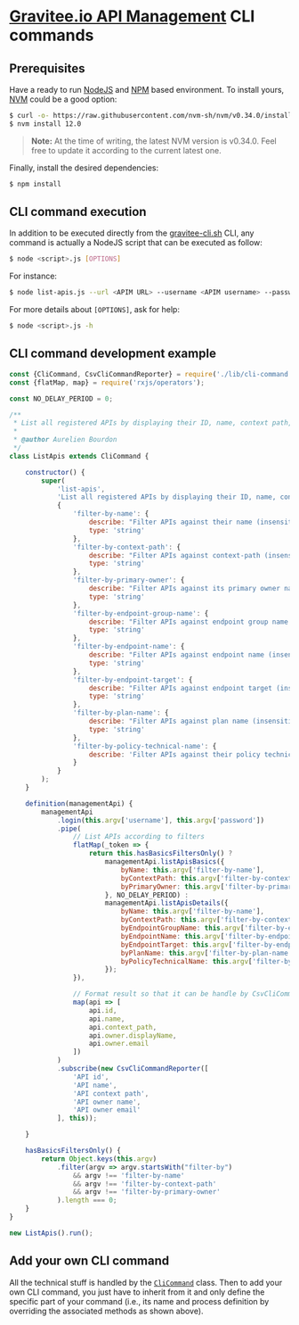 # [Gravitee.io API Management](https://gravitee.io/products/apim/) CLI commands

## Prerequisites 

Have a ready to run [NodeJS](https://nodejs.org/en/) and [NPM](https://www.npmjs.com/) based environment.
To install yours, [NVM](https://github.com/nvm-sh/nvm) could be a good option:

```bash
$ curl -o- https://raw.githubusercontent.com/nvm-sh/nvm/v0.34.0/install.sh | bash
$ nvm install 12.0
```

> **Note:** At the time of writing, the latest NVM version is v0.34.0. Feel free to update it according to the current latest one.

Finally, install the desired dependencies:

```bash
$ npm install
```

## CLI command execution

In addition to be executed directly from the [gravitee-cli.sh](../gravitee-cli.sh) CLI, any command is actually a NodeJS script that can be executed as follow:

```bash
$ node <script>.js [OPTIONS]
```

For instance:

```bash
$ node list-apis.js --url <APIM URL> --username <APIM username> --password <APIM password> --query-filter products
```

For more details about `[OPTIONS]`, ask for help:
```bash
$ node <script>.js -h
```

## CLI command development example

```js
const {CliCommand, CsvCliCommandReporter} = require('./lib/cli-command');
const {flatMap, map} = require('rxjs/operators');

const NO_DELAY_PERIOD = 0;

/**
 * List all registered APIs by displaying their ID, name, context path, owner name and owner email, in CSV format.
 *
 * @author Aurelien Bourdon
 */
class ListApis extends CliCommand {

    constructor() {
        super(
            'list-apis',
            'List all registered APIs by displaying their ID, name, context path, owner name and owner email, in CSV format',
            {
                'filter-by-name': {
                    describe: "Filter APIs against their name (insensitive regex)",
                    type: 'string'
                },
                'filter-by-context-path': {
                    describe: "Filter APIs against context-path (insensitive regex)",
                    type: 'string'
                },
                'filter-by-primary-owner': {
                    describe: "Filter APIs against its primary owner name or address (insensitive regex)",
                    type: 'string'
                },
                'filter-by-endpoint-group-name': {
                    describe: "Filter APIs against endpoint group name (insensitive regex)",
                    type: 'string'
                },
                'filter-by-endpoint-name': {
                    describe: "Filter APIs against endpoint name (insensitive regex)",
                    type: 'string'
                },
                'filter-by-endpoint-target': {
                    describe: "Filter APIs against endpoint target (insensitive regex)",
                    type: 'string'
                },
                'filter-by-plan-name': {
                    describe: "Filter APIs against plan name (insensitive regex)",
                    type: 'string'
                },
                'filter-by-policy-technical-name': {
                    describe: 'Filter APIs against their policy technical names (insensitive regex) (see https://docs.gravitee.io/apim_policies_overview.html for more details)'
                }
            }
        );
    }

    definition(managementApi) {
        managementApi
            .login(this.argv['username'], this.argv['password'])
            .pipe(
                // List APIs according to filters
                flatMap(_token => {
                    return this.hasBasicsFiltersOnly() ?
                        managementApi.listApisBasics({
                            byName: this.argv['filter-by-name'],
                            byContextPath: this.argv['filter-by-context-path'],
                            byPrimaryOwner: this.argv['filter-by-primary-owner']
                        }, NO_DELAY_PERIOD) :
                        managementApi.listApisDetails({
                            byName: this.argv['filter-by-name'],
                            byContextPath: this.argv['filter-by-context-path'],
                            byEndpointGroupName: this.argv['filter-by-endpoint-group-name'],
                            byEndpointName: this.argv['filter-by-endpoint-name'],
                            byEndpointTarget: this.argv['filter-by-endpoint-target'],
                            byPlanName: this.argv['filter-by-plan-name'],
                            byPolicyTechnicalName: this.argv['filter-by-policy-technical-name']
                        });
                }),

                // Format result so that it can be handle by CsvCliCommandReporter
                map(api => [
                    api.id,
                    api.name,
                    api.context_path,
                    api.owner.displayName,
                    api.owner.email
                ])
            )
            .subscribe(new CsvCliCommandReporter([
                'API id',
                'API name',
                'API context path',
                'API owner name',
                'API owner email'
            ], this));

    }

    hasBasicsFiltersOnly() {
        return Object.keys(this.argv)
            .filter(argv => argv.startsWith("filter-by")
                && argv !== 'filter-by-name'
                && argv !== 'filter-by-context-path'
                && argv !== 'filter-by-primary-owner'
            ).length === 0;
    }
}

new ListApis().run();
```

## Add your own CLI command

All the technical stuff is handled by the [`CliCommand`](lib/cli-command.js) class. Then to add your own CLI command, you just have to inherit from it and only define the specific part of your command (i.e., its name and process definition by overriding the associated methods as shown above).
